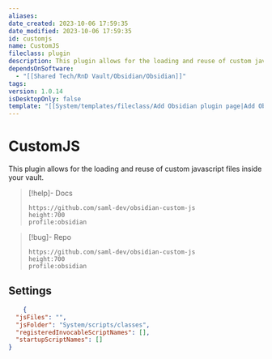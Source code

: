 ```yaml
---
aliases: 
date_created: 2023-10-06 17:59:35
date_modified: 2023-10-06 17:59:35
id: customjs
name: CustomJS
fileclass: plugin
description: This plugin allows for the loading and reuse of custom javascript files inside your vault.
dependsOnSoftware:
  - "[[Shared Tech/RnD Vault/Obsidian/Obsidian]]"
tags: 
version: 1.0.14
isDesktopOnly: false
template: "[[System/templates/fileclass/Add Obsidian plugin page|Add Obsidian plugin page]]"
---
```


# CustomJS

This plugin allows for the loading and reuse of custom javascript files inside your vault.

>[!help]- Docs
>
>```gate  
>https://github.com/saml-dev/obsidian-custom-js
>height:700
>profile:obsidian
>```

>[!bug]- Repo
>
>```gate  
>https://github.com/saml-dev/obsidian-custom-js
>height:700
>profile:obsidian
>```

## Settings

```json
	{
  "jsFiles": "",
  "jsFolder": "System/scripts/classes",
  "registeredInvocableScriptNames": [],
  "startupScriptNames": []
}
```
